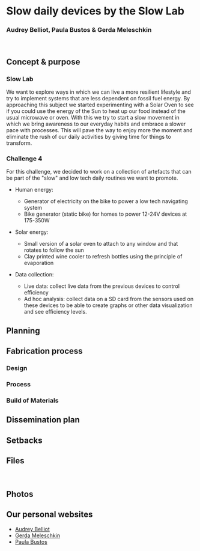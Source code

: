 
# Slow daily devices by the Slow Lab
### Audrey Belliot, Paula Bustos & Gerda Meleschkin




<br>

## Concept & purpose

### Slow Lab
We want to explore ways in which we can live a more resilient lifestyle and try to implement systems that are less dependent on fossil fuel energy. By approaching this subject we started experimenting with a Solar Oven to see if you could use the energy of the Sun to heat up our food instead of the usual microwave or oven. With this we try to start a slow movement in which we bring awareness to our everyday habits and embrace a slower pace with processes. This will pave the way to enjoy more the moment and eliminate the rush of our daily activities by giving time for things to transform.

### Challenge 4
For this challenge, we decided to work on a collection of artefacts that can be part of the "slow" and low tech daily routines we want to promote.

* Human energy:
  - Generator of electricity on the bike to power a low tech navigating system
  - Bike generator (static bike) for homes to power 12-24V devices at 175-350W

* Solar energy:
  - Small version of a solar oven to attach to any window and that rotates to follow the sun
  - Clay printed wine cooler to refresh bottles using the principle of evaporation

* Data collection:
  - Live data: collect live data from the previous devices to control efficiency
  - Ad hoc analysis: collect data on a SD card from the sensors used on these devices to be able to create graphs or other data visualization and see efficiency levels.






## Planning

## Fabrication process

### Design

### Process

### Build of Materials


## Dissemination plan



## Setbacks


## Files



<br>

## Photos

## Our personal websites
- <a href="https://audrey-belliot.github.io/mdef/fabacademy.html">Audrey Belliot</a>
- <a href="https://gerda-meleschkin.github.io/newwebsite/fabacademy/fabacademy.html">Gerda Meleschkin</a>
- <a href="https://paula-bustos.github.io/peebee/">Paula Bustos</a>

